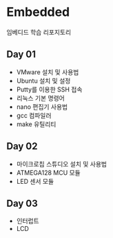# Embedded
임베디드 학습 리포지토리

## Day 01
- VMware 설치 및 사용법
- Ubuntu 설치 및 설정
- Putty를 이용한 SSH 접속
- 리눅스 기본 명령어
- nano 편집기 사용법
- gcc 컴파일러
- make 유틸리티

## Day 02
- 마이크로칩 스튜디오 설치 및 사용법
- ATMEGA128 MCU 모듈
- LED 센서 모듈

## Day 03
- 인터럽트
- LCD 
